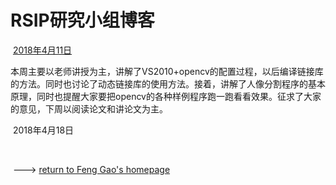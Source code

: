 #                RSIP研究小组博客

 

​        [2018年4月11日](./20180411.html)

​        本周主要以老师讲授为主，讲解了VS2010+opencv的配置过程，以后编译链接库的方法。同时也讨论了动态链接库的使用方法。接着，讲解了人像分割程序的基本原理，同时也提醒大家要把opencv的各种样例程序跑一跑看看效果。征求了大家的意见，下周以阅读论文和讲论文为主。

​        2018年4月18日

​        





​        ---> [return to Feng Gao's homepage](https://summitgao.github.io/)

  